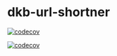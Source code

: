 # dkb-url-shortner
[![codecov](https://codecov.io/gh/pranavskurup/dkb-url-shortner/branch/main/graph/badge.svg?token=7MBHVUVHVF)](https://codecov.io/gh/pranavskurup/dkb-url-shortner)


[![codecov](https://codecov.io/gh/pranavskurup/dkb-url-shortner/branch/main/graphs/tree.svg?token=7MBHVUVHVF)](https://codecov.io/gh/pranavskurup/dkb-url-shortner)
